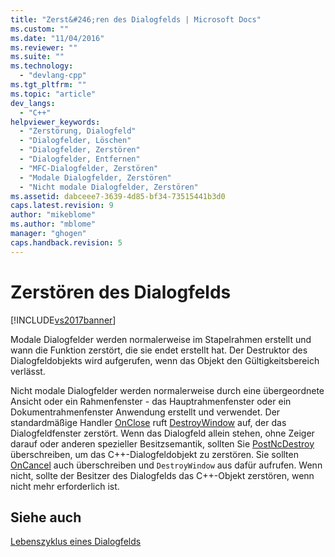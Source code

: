 ```yaml
---
title: "Zerst&#246;ren des Dialogfelds | Microsoft Docs"
ms.custom: ""
ms.date: "11/04/2016"
ms.reviewer: ""
ms.suite: ""
ms.technology: 
  - "devlang-cpp"
ms.tgt_pltfrm: ""
ms.topic: "article"
dev_langs: 
  - "C++"
helpviewer_keywords: 
  - "Zerstörung, Dialogfeld"
  - "Dialogfelder, Löschen"
  - "Dialogfelder, Zerstören"
  - "Dialogfelder, Entfernen"
  - "MFC-Dialogfelder, Zerstören"
  - "Modale Dialogfelder, Zerstören"
  - "Nicht modale Dialogfelder, Zerstören"
ms.assetid: dabceee7-3639-4d85-bf34-73515441b3d0
caps.latest.revision: 9
author: "mikeblome"
ms.author: "mblome"
manager: "ghogen"
caps.handback.revision: 5
---
```

# Zerst&#246;ren des Dialogfelds
[!INCLUDE[vs2017banner](../assembler/inline/includes/vs2017banner.md)]

Modale Dialogfelder werden normalerweise im Stapelrahmen erstellt und wann die Funktion zerstört, die sie endet erstellt hat.  Der Destruktor des Dialogfeldobjekts wird aufgerufen, wenn das Objekt den Gültigkeitsbereich verlässt.  
  
 Nicht modale Dialogfelder werden normalerweise durch eine übergeordnete Ansicht oder ein Rahmenfenster \- das Hauptrahmenfenster oder ein Dokumentrahmenfenster Anwendung erstellt und verwendet.  Der standardmäßige Handler [OnClose](../Topic/CWnd::OnClose.md) ruft [DestroyWindow](../Topic/CWnd::DestroyWindow.md) auf, der das Dialogfeldfenster zerstört.  Wenn das Dialogfeld allein stehen, ohne Zeiger darauf oder anderen spezieller Besitzsemantik, sollten Sie [PostNcDestroy](../Topic/CWnd::PostNcDestroy.md) überschreiben, um das C\+\+\-Dialogfeldobjekt zu zerstören.  Sie sollten [OnCancel](../Topic/CDialog::OnCancel.md) auch überschreiben und `DestroyWindow` aus dafür aufrufen.  Wenn nicht, sollte der Besitzer des Dialogfelds das C\+\+\-Objekt zerstören, wenn nicht mehr erforderlich ist.  
  
## Siehe auch  
 [Lebenszyklus eines Dialogfelds](../mfc/life-cycle-of-a-dialog-box.md)